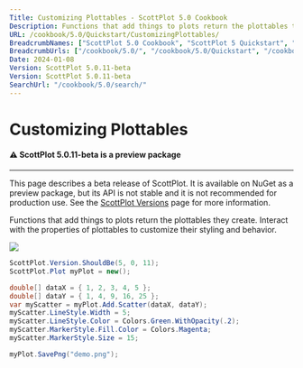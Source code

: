 ```yaml
---
Title: Customizing Plottables - ScottPlot 5.0 Cookbook
Description: Functions that add things to plots return the plottables they create. Interact with the properties of plottables to customize their styling and behavior.
URL: /cookbook/5.0/Quickstart/CustomizingPlottables/
BreadcrumbNames: ["ScottPlot 5.0 Cookbook", "ScottPlot 5 Quickstart", "Customizing Plottables"]
BreadcrumbUrls: ["/cookbook/5.0/", "/cookbook/5.0/Quickstart", "/cookbook/5.0/Quickstart/CustomizingPlottables"]
Date: 2024-01-08
Version: ScottPlot 5.0.11-beta
Version: ScottPlot 5.0.11-beta
SearchUrl: "/cookbook/5.0/search/"
---
```


# Customizing Plottables



<div class='alert alert-warning' role='alert'><h4 class='alert-heading py-0 my-0'>⚠️ ScottPlot 5.0.11-beta is a preview package</h4><hr /><p class='mb-0'><span class='fw-semibold'>This page describes a beta release of ScottPlot.</span> It is available on NuGet as a preview package, but its API is not stable and it is not recommended for production use. See the <a href='https://scottplot.net/versions/'>ScottPlot Versions</a> page for more information. </p></div>



Functions that add things to plots return the plottables they create. Interact with the properties of plottables to customize their styling and behavior.

[![](/cookbook/5.0/images/CustomizingPlottables.png)](/cookbook/5.0/images/CustomizingPlottables.png)

```cs
ScottPlot.Version.ShouldBe(5, 0, 11);
ScottPlot.Plot myPlot = new();

double[] dataX = { 1, 2, 3, 4, 5 };
double[] dataY = { 1, 4, 9, 16, 25 };
var myScatter = myPlot.Add.Scatter(dataX, dataY);
myScatter.LineStyle.Width = 5;
myScatter.LineStyle.Color = Colors.Green.WithOpacity(.2);
myScatter.MarkerStyle.Fill.Color = Colors.Magenta;
myScatter.MarkerStyle.Size = 15;

myPlot.SavePng("demo.png");

```

